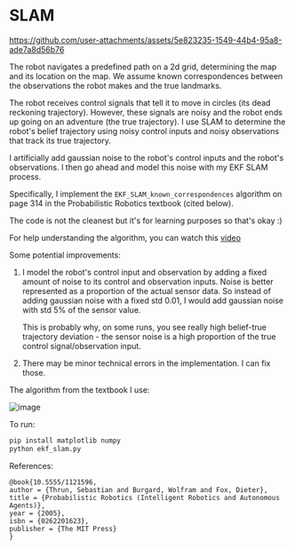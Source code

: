 # SLAM





https://github.com/user-attachments/assets/5e823235-1549-44b4-95a8-ade7a8d56b76







The robot navigates a predefined path on a 2d grid, determining the map and its location on the map. We assume known correspondences between the observations the robot makes and the true landmarks.

The robot receives control signals that tell it to move in circles (its dead reckoning trajectory). However, these signals are noisy and the robot ends up going on an adventure (the true trajectory). I use SLAM to determine the robot's belief trajectory using noisy control inputs and noisy observations that track its true trajectory.

I artificially add gaussian noise to the robot's control inputs and the robot's observations. I then go ahead and model this noise with my EKF SLAM process.

Specifically, I implement the `EKF_SLAM_known_correspondences` algorithm on page 314 in the Probabilistic Robotics textbook (cited below).

The code is not the cleanest but it's for learning purposes so that's okay :)

For help understanding the algorithm, you can watch this [video](https://www.youtube.com/watch?v=X30sEgIws0g)

Some potential improvements:

1. I model the robot's control input and observation by adding a fixed amount of noise to its control and observation inputs. Noise is better represented as a proportion of the actual sensor data. So instead of adding gaussian noise with a fixed std 0.01, I would add gaussian noise with std 5% of the sensor value.

   This is probably why, on some runs, you see really high belief-true trajectory deviation - the sensor noise is a high proportion of the true control signal/observation input.

2. There may be minor technical errors in the implementation. I can fix those. 

The algorithm from the textbook I use:

![image](https://github.com/user-attachments/assets/edba3caa-d402-4a6a-a05f-c3ceb43b25ea)


To run:
```bash
pip install matplotlib numpy
python ekf_slam.py
```


References:
```
@book{10.5555/1121596,
author = {Thrun, Sebastian and Burgard, Wolfram and Fox, Dieter},
title = {Probabilistic Robotics (Intelligent Robotics and Autonomous Agents)},
year = {2005},
isbn = {0262201623},
publisher = {The MIT Press}
}
```
